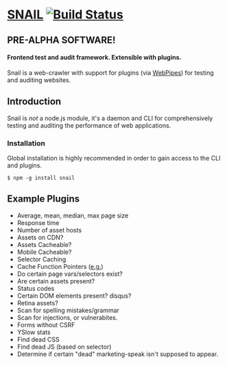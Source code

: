# [SNAIL](https://github.com/matthewhudson/snail) [![Build Status](https://travis-ci.org/matthewhudson/snail.png?branch=master)](https://travis-ci.org/matthewhudson/snail)

## PRE-ALPHA SOFTWARE!
#### Frontend test and audit framework. Extensible with plugins.

Snail is a web-crawler with support for plugins (via [WebPipes](http://www.webpipes.org/)) for testing and auditing websites.

## Introduction

Snail is *not* a node.js module, it's a daemon and CLI for comprehensively testing and auditing the performance of web applications.

### Installation

Global installation is highly recommended in order to gain access to the CLI and plugins.

	$ npm -g install snail

## Example Plugins

* Average, mean, median, max page size
* Response time
* Number of asset hosts
* Assets on CDN?
* Assets Cacheable?
* Mobile Cacheable?
* Selector Caching
* Cache Function Pointers ([e.g.](http://blogs.msdn.com/b/ie/archive/2006/08/28/728654.aspx))
* Do certain page vars/selectors exist?
* Are certain assets present?
* Status codes
* Certain DOM elements present? disqus?
* Retina assets?
* Scan for spelling mistakes/grammar
* Scan for injections, or vulnerabites. 
* Forms without CSRF
* YSlow stats
* Find dead CSS
* Find dead JS (based on selector)
* Determine if certain "dead" marketing-speak isn't supposed to appear.
